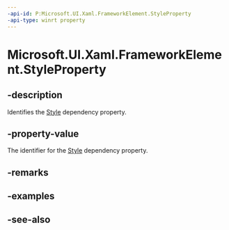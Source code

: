 ```yaml
---
-api-id: P:Microsoft.UI.Xaml.FrameworkElement.StyleProperty
-api-type: winrt property
---
```


<!-- Property syntax
public Windows.UI.Xaml.DependencyProperty StyleProperty { get; }
-->

# Microsoft.UI.Xaml.FrameworkElement.StyleProperty

## -description
Identifies the [Style](frameworkelement_style.md) dependency property.

## -property-value
The identifier for the [Style](frameworkelement_style.md) dependency property.

## -remarks

## -examples

## -see-also
